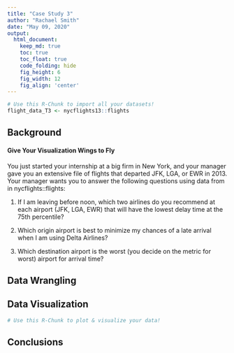 ```yaml
---
title: "Case Study 3"
author: "Rachael Smith"
date: "May 09, 2020"
output:
  html_document:  
    keep_md: true
    toc: true
    toc_float: true
    code_folding: hide
    fig_height: 6
    fig_width: 12
    fig_align: 'center'
---
```







```r
# Use this R-Chunk to import all your datasets!
flight_data_T3 <- nycflights13::flights
```

## Background

#### Give Your Visualization Wings to Fly

You just started your internship at a big firm in New York, and your manager gave you an extensive file of flights that departed JFK, LGA, or EWR in 2013. Your manager wants you to answer the following questions using data from in nycflights::flights:

1. If I am leaving before noon, which two airlines do you recommend at each airport (JFK, LGA, EWR) that will have the lowest delay time at the 75th percentile?

2. Which origin airport is best to minimize my chances of a late arrival when I am using Delta Airlines?

3. Which destination airport is the worst (you decide on the metric for worst) airport for arrival time?

## Data Wrangling



## Data Visualization


```r
# Use this R-Chunk to plot & visualize your data!
```

## Conclusions
